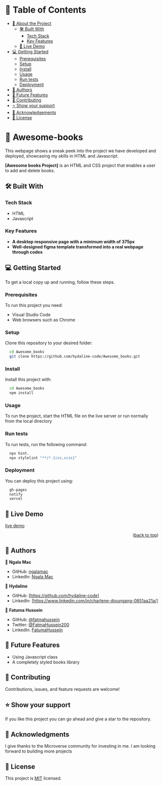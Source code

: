 
# 📗 Table of Contents

- [📖 About the Project](#about-project)
  - [🛠 Built With](#built-with)
    - [Tech Stack](#tech-stack)
    - [Key Features](#key-features)
  - [🚀 Live Demo](#live-demo)
- [💻 Getting Started](#getting-started)
  - [Prerequisites](#prerequisites)
  - [Setup](#setup)
  - [Install](#install)
  - [Usage](#usage)
  - [Run tests](#run-tests)
  - [Deployment](#deployment)
- [👥 Authors](#authors)
- [🔭 Future Features](#future-features)
- [🤝 Contributing](#contributing)
- [⭐️ Show your support](#support)
- [🙏 Acknowledgements](#acknowledgements)
- [📝 License](#license)

# 📖 Awesome-books<a name="about-project"></a>

This webpage shows a sneak peek into the project we have developed and deployed, showcasing my skills in HTML and Javascript.

**[Awesome books Project]** is an HTML and CSS project that enables a user to add and delete books.

## 🛠 Built With <a name="built-with"></a>

### Tech Stack <a name="tech-stack"></a>

- HTML
- Javascript

### Key Features <a name="key-features"></a>
- **A desktop responsive page with a minimum width of 375px**
- **Well-designed figma template transformed into a real webpage through codes**

## 💻 Getting Started <a name="getting-started"></a>

To get a local copy up and running, follow these steps.

### Prerequisites

To run this project you need:

- Visual Studio Code
- Web browsers such as Chrome

### Setup

Clone this repository to your desired folder:

```sh
  cd Awesome_books
  git clone https://github.com/hydaline-code/Awesome_books.git
```

### Install

Install this project with:

```sh
  cd Awesome_books
  npm install
```

### Usage

To run the project, start the HTML file on the live server or run normally from the local directory

### Run tests

To run tests, run the following command:
```sh
  npx hint.
  npx stylelint "**/*.{css,scss}"
```

### Deployment

You can deploy this project using:

```sh
  gh-pages
  notify
  vercel
```
## 🚀 Live Demo <a name="live-demo"></a>

 [live demo](https://fatmahussein.github.io/Awesome-books-with-ES6/public/index.html?)
<p align="right">(<a href="#readme-top">back to top</a>)</p>

## 👥 Authors <a name="authors"></a>

👤 **Ngala Mac**

- GitHub: [ngalamac](https://github.com/ngalamac)
- LinkedIn: [Ngala Mac](https://www.linkedin.com/in/ngala-mac-872a65220/)


👤 **Hydaline**

- GitHub: [https://github.com/hydaline-code]
- LinkedIn: [https://www.linkedin.com/in/charlene-djoungang-0851aa21a/]

👤 **Fatuma Hussein**

- GitHub: [@fatmahussein](https://github.com/fatmahussein)
- Twitter: [@FatmaHussein200](https://twitter.com/@FatmaHussein200)
- LinkedIn: [FatumaHussein](https://www.linkedin.com/in/fatuma-hussein-48149917b)

## 🔭 Future Features <a name="future-features"></a>

- Using Javascript class
- A completely styled books library


## 🤝 Contributing <a name="contributing"></a>

Contributions, issues, and feature requests are welcome!

## ⭐️ Show your support <a name="support"></a>

If you like this project you can go ahead and give a star to the repository.


## 🙏 Acknowledgments <a name="acknowledgements"></a>

I give thanks to the Microverse community for investing in me. I am looking forward to building more projects

## 📝 License <a name="license"></a>

This project is [MIT](./LICENSE) licensed.
